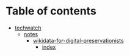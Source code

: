 # Table of contents

* [techwatch](README.md)
  * [notes](techwatch/notes/README.md)
    * [wikidata-for-digital-preservationists](techwatch/notes/wikidata-for-digital-preservationists/README.md)
      * [index](techwatch/notes/wikidata-for-digital-preservationists/index.md)
